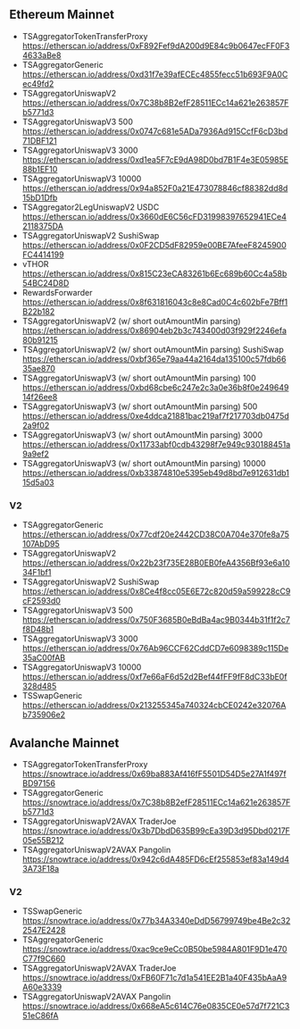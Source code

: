 ## Ethereum Mainnet

- TSAggregatorTokenTransferProxy https://etherscan.io/address/0xF892Fef9dA200d9E84c9b0647ecFF0F34633aBe8
- TSAggregatorGeneric https://etherscan.io/address/0xd31f7e39afECEc4855fecc51b693F9A0Cec49fd2
- TSAggregatorUniswapV2 https://etherscan.io/address/0x7C38b8B2efF28511ECc14a621e263857Fb5771d3
- TSAggregatorUniswapV3 500 https://etherscan.io/address/0x0747c681e5ADa7936Ad915CcfF6cD3bd71DBF121
- TSAggregatorUniswapV3 3000 https://etherscan.io/address/0xd1ea5F7cE9dA98D0bd7B1F4e3E05985E88b1EF10
- TSAggregatorUniswapV3 10000 https://etherscan.io/address/0x94a852F0a21E473078846cf88382dd8d15bD1Dfb
- TSAggregator2LegUniswapV2 USDC https://etherscan.io/address/0x3660dE6C56cFD31998397652941ECe42118375DA
- TSAggregatorUniswapV2 SushiSwap https://etherscan.io/address/0x0F2CD5dF82959e00BE7AfeeF8245900FC4414199
- vTHOR https://etherscan.io/address/0x815C23eCA83261b6Ec689b60Cc4a58b54BC24D8D
- RewardsForwarder https://etherscan.io/address/0x8f631816043c8e8Cad0C4c602bFe7Bff1B22b182
- TSAggregatorUniswapV2 (w/ short outAmountMin parsing) https://etherscan.io/address/0x86904eb2b3c743400d03f929f2246efa80b91215
- TSAggregatorUniswapV2 (w/ short outAmountMin parsing) SushiSwap https://etherscan.io/address/0xbf365e79aa44a2164da135100c57fdb6635ae870
- TSAggregatorUniswapV3 (w/ short outAmountMin parsing) 100 https://etherscan.io/address/0xbd68cbe6c247e2c3a0e36b8f0e24964914f26ee8
- TSAggregatorUniswapV3 (w/ short outAmountMin parsing) 500 https://etherscan.io/address/0xe4ddca21881bac219af7f217703db0475d2a9f02
- TSAggregatorUniswapV3 (w/ short outAmountMin parsing) 3000 https://etherscan.io/address/0x11733abf0cdb43298f7e949c930188451a9a9ef2
- TSAggregatorUniswapV3 (w/ short outAmountMin parsing) 10000 https://etherscan.io/address/0xb33874810e5395eb49d8bd7e912631db115d5a03

### V2

- TSAggregatorGeneric https://etherscan.io/address/0x77cdf20e2442CD38C0A704e370fe8a75107AbD95
- TSAggregatorUniswapV2 https://etherscan.io/address/0x22b23f735E28B0EB0feA4356Bf93e6a1034F1bf1
- TSAggregatorUniswapV2 SushiSwap https://etherscan.io/address/0x8Ce4f8cc05E6E72c820d59a599228cC9cF2593d0
- TSAggregatorUniswapV3 500 https://etherscan.io/address/0x750F3685B0eBdBa4ac9B0344b31f1f2c7f8D48b1
- TSAggregatorUniswapV3 3000 https://etherscan.io/address/0x76Ab96CCF62CddCD7e6098389c115De35aC00fAB
- TSAggregatorUniswapV3 10000 https://etherscan.io/address/0xf7e66aF6d52d2Bef44fFF9fF8dC33bE0f328d485
- TSSwapGeneric https://etherscan.io/address/0x213255345a740324cbCE0242e32076Ab735906e2


## Avalanche Mainnet

- TSAggregatorTokenTransferProxy https://snowtrace.io/address/0x69ba883Af416fF5501D54D5e27A1f497fBD97156
- TSAggregatorGeneric https://snowtrace.io/address/0x7C38b8B2efF28511ECc14a621e263857Fb5771d3
- TSAggregatorUniswapV2AVAX TraderJoe https://snowtrace.io/address/0x3b7DbdD635B99cEa39D3d95Dbd0217F05e55B212
- TSAggregatorUniswapV2AVAX Pangolin https://snowtrace.io/address/0x942c6dA485FD6cEf255853ef83a149d43A73F18a

### V2

- TSSwapGeneric https://snowtrace.io/address/0x77b34A3340eDdD56799749be4Be2c322547E2428
- TSAggregatorGeneric https://snowtrace.io/address/0xac9ce9eCc0B50be5984A801F9D1e470C77f9C660
- TSAggregatorUniswapV2AVAX TraderJoe https://snowtrace.io/address/0xFB60F71c7d1a541EE2B1a40F435bAaA9A60e3339
- TSAggregatorUniswapV2AVAX Pangolin https://snowtrace.io/address/0x668eA5c614C76e0835CE0e57d7f721C351eC86fA
